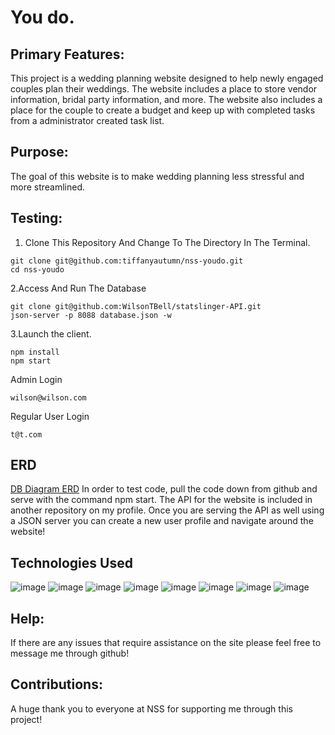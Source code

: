 # You do.
## Primary Features:
  This project is a wedding planning website designed to help newly engaged couples plan their weddings. The website includes a place to store vendor information, bridal party information, and more. The website also includes a place for the couple to create a budget and keep up with completed tasks from a administrator created task list. 
  
## Purpose:
  The goal of this website is to make wedding planning less stressful and more streamlined. 
  
## Testing: 
1. Clone This Repository And Change To The Directory In The Terminal.
```
git clone git@github.com:tiffanyautumn/nss-youdo.git
cd nss-youdo
```
2.Access And Run The Database
```
git clone git@github.com:WilsonTBell/statslinger-API.git
json-server -p 8088 database.json -w
```

3.Launch the client.
```
npm install
npm start
```
Admin Login
```
wilson@wilson.com
```
Regular User Login
```
t@t.com
```
## ERD
[DB Diagram ERD](https://dbdiagram.io/d/62d17804cc1bc14cc5c7e8f6)
  In order to test code, pull the code down from github and serve with the command npm start. The API for the website is included in another repository on my profile. Once you are serving the API as well using a JSON server you can create a new user profile and navigate around the website!
 
##  Technologies Used
![image](https://user-images.githubusercontent.com/105528673/183157779-a08151c2-07d4-469a-b1bf-fa409416d6ea.png)
![image](https://user-images.githubusercontent.com/105528673/183157835-99e6ec8c-701a-445b-ac72-0e9127112edd.png)
![image](https://user-images.githubusercontent.com/105528673/183157888-59cfa84d-da1f-4adb-acf7-858c87b63a87.png)
![image](https://user-images.githubusercontent.com/105528673/183157933-3a0c3484-a02a-4734-b7a3-d6b1c2904b83.png)
![image](https://user-images.githubusercontent.com/105528673/183157976-5543fa85-504e-41ad-9e00-016e5ca1b7e5.png)
![image](https://user-images.githubusercontent.com/105528673/183158015-89d806bd-2894-46f5-a5cf-e9642f48a8f3.png)
![image](https://user-images.githubusercontent.com/105528673/183158127-8d8c783d-19ad-4213-af19-1f54d91be8cb.png)
![image](https://user-images.githubusercontent.com/105528673/183158164-e94a87d3-6bd8-497e-9770-4074141ee75a.png)

## Help: 
  If there are any issues that require assistance on the site please feel free to message me through github!
## Contributions: 
  A huge thank you to everyone at NSS for supporting me through this project!
  

  
